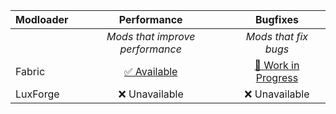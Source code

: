 | Modloader | Performance | Bugfixes |
| --- | :---: | :---: | 
| | *Mods that improve performance* | *Mods that fix bugs* | 
| Fabric | [✅ Available](fabric/optimizations.md) | [🚧 Work in Progress](fabric/fixes.md) |
| LuxForge | ❌ Unavailable | ❌ Unavailable |